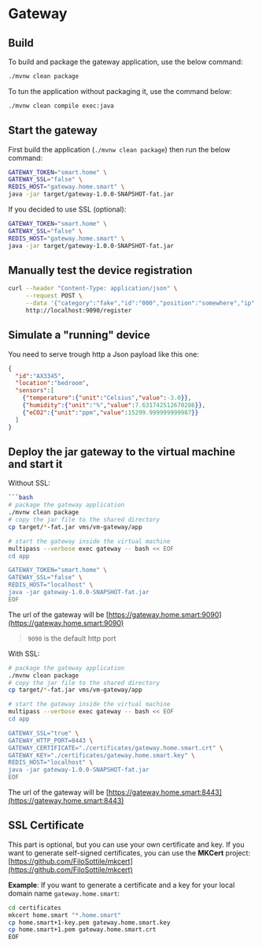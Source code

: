 # Gateway

## Build

To build and package the gateway application, use the below command:
```bash
./mvnw clean package
```

To tun the application without packaging it, use the command below:
```bash
./mvnw clean compile exec:java
```

## Start the gateway

First build the application (`./mvnw clean package`) then run the below command:

```bash
GATEWAY_TOKEN="smart.home" \
GATEWAY_SSL="false" \
REDIS_HOST="gateway.home.smart" \
java -jar target/gateway-1.0.0-SNAPSHOT-fat.jar
```

If you decided to use SSL (optional):
```bash
GATEWAY_TOKEN="smart.home" \
GATEWAY_SSL="false" \
REDIS_HOST="gateway.home.smart" \
java -jar target/gateway-1.0.0-SNAPSHOT-fat.jar
```

## Manually test the device registration

```bash
curl --header "Content-Type: application/json" \
     --request POST \
     --data '{"category":"fake","id":"000","position":"somewhere","ip":"127.0.0.1","port":8081}' \
     http://localhost:9090/register
```

## Simulate a "running" device

You need to serve trough http a Json payload like this one:

```json
{
  "id":"AX3345",
  "location":"bedroom",
  "sensors":[
    {"temperature":{"unit":"Celsius","value":-3.0}},
    {"humidity":{"unit":"%","value":7.631742512670286}},
    {"eCO2":{"unit":"ppm","value":15299.999999999987}}
  ]
}
```

## Deploy the jar gateway to the virtual machine and start it

Without SSL:
```bash
```bash
# package the gateway application
./mvnw clean package
# copy the jar file to the shared directory
cp target/*-fat.jar vms/vm-gateway/app

# start the gateway inside the virtual machine
multipass --verbose exec gateway -- bash << EOF
cd app

GATEWAY_TOKEN="smart.home" \
GATEWAY_SSL="false" \
REDIS_HOST="localhost" \
java -jar gateway-1.0.0-SNAPSHOT-fat.jar
EOF
```
The url of the gateway will be [https://gateway.home.smart:9090](https://gateway.home.smart:9090)
> `9090` is the default http port

With SSL:
```bash
# package the gateway application
./mvnw clean package
# copy the jar file to the shared directory
cp target/*-fat.jar vms/vm-gateway/app

# start the gateway inside the virtual machine
multipass --verbose exec gateway -- bash << EOF
cd app

GATEWAY_SSL="true" \
GATEWAY_HTTP_PORT=8443 \
GATEWAY_CERTIFICATE="./certificates/gateway.home.smart.crt" \
GATEWAY_KEY="./certificates/gateway.home.smart.key" \
REDIS_HOST="localhost" \
java -jar gateway-1.0.0-SNAPSHOT-fat.jar
EOF
```
The url of the gateway will be [https://gateway.home.smart:8443](https://gateway.home.smart:8443)

## SSL Certificate

This part is optional, but you can use your own certificate and key. If you want to generate self-signed certificates, you can use the **MKCert** project: [https://github.com/FiloSottile/mkcert](https://github.com/FiloSottile/mkcert)

**Example**: If you want to generate a certificate and a key for your local domain name `gateway.home.smart`:

```bash
cd certificates
mkcert home.smart "*.home.smart"
cp home.smart+1-key.pem gateway.home.smart.key
cp home.smart+1.pem gateway.home.smart.crt
EOF
```
